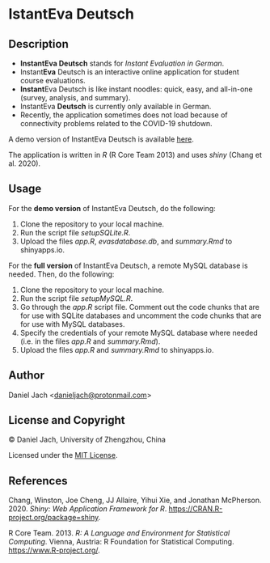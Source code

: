 IstantEva Deutsch
================

Description
-----------

-   **InstantEva Deutsch** stands for *Instant Evaluation in German*.
-   Instant**Eva** Deutsch is an interactive online application for student course evaluations.
-   **Instant**Eva Deutsch is like instant noodles: quick, easy, and all-in-one (survey, analysis, and summary).
-   InstantEva **Deutsch** is currently only available in German.
-   Recently, the application sometimes does not load because of connectivity problems related to the COVID-19 shutdown.

A demo version of InstantEva Deutsch is available <a href='https://danieljach.shinyapps.io/instant-eva-deutsch/' target='_blank'>here</a>.

The application is written in *R* (R Core Team 2013) and uses *shiny* (Chang et al. 2020).

Usage
-----

For the **demo version** of InstantEva Deutsch, do the following:

1.  Clone the repository to your local machine.
2.  Run the script file *setupSQLite.R*.
3.  Upload the files *app.R*, *evasdatabase.db*, and *summary.Rmd* to shinyapps.io.

For the **full version** of InstantEva Deutsch, a remote MySQL database is needed. Then, do the following:

1.  Clone the repository to your local machine.
2.  Run the script file *setupMySQL.R*.
3.  Go through the *app.R* script file. Comment out the code chunks that are for use with SQLite databases and uncomment the code chunks that are for use with MySQL databases.
4.  Specify the credentials of your remote MySQL database where needed (i.e. in the files *app.R* and *summary.Rmd*).
5.  Upload the files *app.R* and *summary.Rmd* to shinyapps.io.

Author
------

Daniel Jach &lt;danieljach@protonmail.com&gt;

License and Copyright
---------------------

© Daniel Jach, University of Zhengzhou, China

Licensed under the [MIT License](LICENSE).

References
----------

Chang, Winston, Joe Cheng, JJ Allaire, Yihui Xie, and Jonathan McPherson. 2020. *Shiny: Web Application Framework for R*. <https://CRAN.R-project.org/package=shiny>.

R Core Team. 2013. *R: A Language and Environment for Statistical Computing*. Vienna, Austria: R Foundation for Statistical Computing. <https://www.R-project.org/>.
